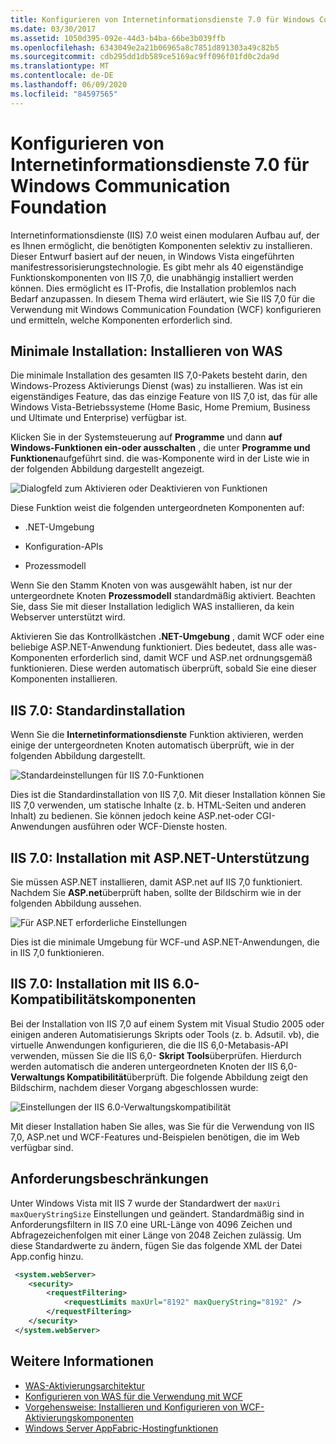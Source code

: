 ```yaml
---
title: Konfigurieren von Internetinformationsdienste 7.0 für Windows Communication Foundation
ms.date: 03/30/2017
ms.assetid: 1050d395-092e-44d3-b4ba-66be3b039ffb
ms.openlocfilehash: 6343049e2a21b06965a8c7851d891303a49c82b5
ms.sourcegitcommit: cdb295dd1db589ce5169ac9ff096f01fd0c2da9d
ms.translationtype: MT
ms.contentlocale: de-DE
ms.lasthandoff: 06/09/2020
ms.locfileid: "84597565"
---
```

# <a name="configuring-internet-information-services-70-for-windows-communication-foundation"></a>Konfigurieren von Internetinformationsdienste 7.0 für Windows Communication Foundation

Internetinformationsdienste (IIS) 7.0 weist einen modularen Aufbau auf, der es Ihnen ermöglicht, die benötigten Komponenten selektiv zu installieren. Dieser Entwurf basiert auf der neuen, in Windows Vista eingeführten manifestressorisierungstechnologie. Es gibt mehr als 40 eigenständige Funktionskomponenten von IIS 7,0, die unabhängig installiert werden können. Dies ermöglicht es IT-Profis, die Installation problemlos nach Bedarf anzupassen. In diesem Thema wird erläutert, wie Sie IIS 7,0 für die Verwendung mit Windows Communication Foundation (WCF) konfigurieren und ermitteln, welche Komponenten erforderlich sind.

## <a name="minimal-installation-installing-was"></a>Minimale Installation: Installieren von WAS
 Die minimale Installation des gesamten IIS 7,0-Pakets besteht darin, den Windows-Prozess Aktivierungs Dienst (was) zu installieren. Was ist ein eigenständiges Feature, das das einzige Feature von IIS 7,0 ist, das für alle Windows Vista-Betriebssysteme (Home Basic, Home Premium, Business und Ultimate und Enterprise) verfügbar ist.

 Klicken Sie in der Systemsteuerung auf **Programme** und dann **auf Windows-Funktionen ein-oder ausschalten** , die unter **Programme und Funktionen**aufgeführt sind. die was-Komponente wird in der Liste wie in der folgenden Abbildung dargestellt angezeigt.

 ![Dialogfeld zum Aktivieren oder Deaktivieren von Funktionen](media/wcfc-turnfeaturesonoroffs.gif "wcfc_TurnFeaturesOnOrOffs")

 Diese Funktion weist die folgenden untergeordneten Komponenten auf:

- .NET-Umgebung

- Konfiguration-APIs

- Prozessmodell

 Wenn Sie den Stamm Knoten von was ausgewählt haben, ist nur der untergeordnete Knoten **Prozessmodell** standardmäßig aktiviert. Beachten Sie, dass Sie mit dieser Installation lediglich WAS installieren, da kein Webserver unterstützt wird.

 Aktivieren Sie das Kontrollkästchen **.NET-Umgebung** , damit WCF oder eine beliebige ASP.NET-Anwendung funktioniert. Dies bedeutet, dass alle was-Komponenten erforderlich sind, damit WCF und ASP.net ordnungsgemäß funktionieren. Diese werden automatisch überprüft, sobald Sie eine dieser Komponenten installieren.

## <a name="iis-70-default-installation"></a>IIS 7.0: Standardinstallation
 Wenn Sie die **Internetinformationsdienste** Funktion aktivieren, werden einige der untergeordneten Knoten automatisch überprüft, wie in der folgenden Abbildung dargestellt.

 ![Standardeinstellungen für IIS 7.0-Funktionen](media/wcfc-turningfeaturesonoroff2.gif "wcfc_TurningFeaturesOnOrOff2")

 Dies ist die Standardinstallation von IIS 7,0. Mit dieser Installation können Sie IIS 7,0 verwenden, um statische Inhalte (z. b. HTML-Seiten und anderen Inhalt) zu bedienen. Sie können jedoch keine ASP.net-oder CGI-Anwendungen ausführen oder WCF-Dienste hosten.

## <a name="iis-70-installation-with-aspnet-support"></a>IIS 7.0: Installation mit ASP.NET-Unterstützung
 Sie müssen ASP.NET installieren, damit ASP.net auf IIS 7,0 funktioniert. Nachdem Sie **ASP.net**überprüft haben, sollte der Bildschirm wie in der folgenden Abbildung aussehen.

 ![Für ASP.NET erforderliche Einstellungen](media/wcfc-trunfeaturesonoroff3s.gif "wcfc_TrunFeaturesOnOrOFf3s")

 Dies ist die minimale Umgebung für WCF-und ASP.NET-Anwendungen, die in IIS 7,0 funktionieren.

## <a name="iis-70-installation-with-iis-60-compatibility-components"></a>IIS 7.0: Installation mit IIS 6.0-Kompatibilitätskomponenten
 Bei der Installation von IIS 7,0 auf einem System mit Visual Studio 2005 oder einigen anderen Automatisierungs Skripts oder Tools (z. b. Adsutil. vb), die virtuelle Anwendungen konfigurieren, die die IIS 6,0-Metabasis-API verwenden, müssen Sie die IIS 6,0- **Skript Tools**überprüfen. Hierdurch werden automatisch die anderen untergeordneten Knoten der IIS 6,0- **Verwaltungs Kompatibilität**überprüft. Die folgende Abbildung zeigt den Bildschirm, nachdem dieser Vorgang abgeschlossen wurde:

 ![Einstellungen der IIS 6.0-Verwaltungskompatibilität](media/scfc-turnfeaturesonoroff5s.gif "scfc_TurnFeaturesOnOrOff5s")

 Mit dieser Installation haben Sie alles, was Sie für die Verwendung von IIS 7,0, ASP.net und WCF-Features und-Beispielen benötigen, die im Web verfügbar sind.

## <a name="request-limits"></a>Anforderungsbeschränkungen
 Unter Windows Vista mit IIS 7 wurde der Standardwert der `maxUri` `maxQueryStringSize` Einstellungen und geändert. Standardmäßig sind in Anforderungsfiltern in IIS 7.0 eine URL-Länge von 4096 Zeichen und Abfragezeichenfolgen mit einer Länge von 2048 Zeichen zulässig. Um diese Standardwerte zu ändern, fügen Sie das folgende XML der Datei App.config hinzu.

```xml
 <system.webServer>
    <security>
        <requestFiltering>
            <requestLimits maxUrl="8192" maxQueryString="8192" />
        </requestFiltering>
    </security>
 </system.webServer>
 ```

## <a name="see-also"></a>Weitere Informationen

- [WAS-Aktivierungsarchitektur](was-activation-architecture.md)
- [Konfigurieren von WAS für die Verwendung mit WCF](configuring-the-wpa--service-for-use-with-wcf.md)
- [Vorgehensweise: Installieren und Konfigurieren von WCF-Aktivierungskomponenten](how-to-install-and-configure-wcf-activation-components.md)
- [Windows Server AppFabric-Hostingfunktionen](https://docs.microsoft.com/previous-versions/appfabric/ee677189(v=azure.10))
